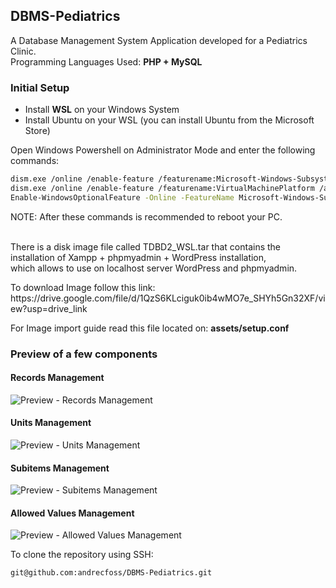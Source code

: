 ## DBMS-Pediatrics

A Database Management System Application developed for a Pediatrics Clinic. <br>
Programming Languages Used: <strong>PHP + MySQL</strong>

### Initial Setup
<ul>
  <li>Install <b>WSL</b> on your Windows System</li>
  <li>Install Ubuntu on your WSL (you can install Ubuntu from the Microsoft Store)</li>
</ul>

Open Windows Powershell on Administrator Mode and enter the following commands:
```bash
dism.exe /online /enable-feature /featurename:Microsoft-Windows-Subsystem-Linux /all /norestart
dism.exe /online /enable-feature /featurename:VirtualMachinePlatform /all /norestart
Enable-WindowsOptionalFeature -Online -FeatureName Microsoft-Windows-Subsystem-Linux
```
NOTE: After these commands is recommended to reboot your PC. <br> <br>

There is a disk image file called TDBD2_WSL.tar that contains the installation of Xampp + phpmyadmin + WordPress installation, <br> which allows to use on localhost server WordPress and phpmyadmin.
<p>To download Image follow this link: https://drive.google.com/file/d/1QzS6KLciguk0ib4wMO7e_SHYh5Gn32XF/view?usp=drive_link</p>

For Image import guide read this file located on: <strong>assets/setup.conf</strong>

### Preview of a few components

#### Records Management
![Preview - Records Management](https://github.com/andrecfoss/DBMS-Pediatrics/assets/134842813/b4de3bc3-3760-4e3c-9e30-f5956c3bfbba)

#### Units Management
![Preview - Units Management](https://github.com/andrecfoss/DBMS-Pediatrics/assets/134842813/f87daba5-44ff-45a5-82ed-dcdc4596da9a)

#### Subitems Management
![Preview - Subitems Management](https://github.com/andrecfoss/DBMS-Pediatrics/assets/134842813/c173f257-24ae-4610-9b97-3d56abbf223a)

#### Allowed Values Management
![Preview - Allowed Values Management](https://github.com/andrecfoss/DBMS-Pediatrics/assets/134842813/1255b95d-4f79-4e2b-b7b2-a729e79649c9)


<p>To clone the repository using SSH:</p>

```bash
git@github.com:andrecfoss/DBMS-Pediatrics.git
